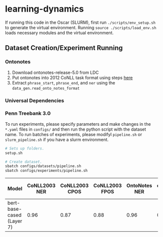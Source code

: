 # learning-dynamics

If running this code in the Oscar (SLURM), first run `./scripts/env_setup.sh` to generate the virtual environment. Running `source ./scripts/load_env.sh` loads necessary modules and the virtual environment.

## Dataset Creation/Experiment Running

### Ontonotes 
1. Download ontonotes-release-5.0 from LDC
2. Put ontonotes into 2012 CoNLL task format using steps [here](https://conll.cemantix.org/2012/data.html)
3. Extract `phrase_start`, `phrase_end`, and `ner` using the `data_gen.read_onto_notes_format`

### Universal Dependencies

### Penn Treebank 3.0


To run experiments, please specify parameters and make changes in the `*.yaml` files in `configs/` and then run the python script with the dataset name. 
To run batches of experiments, please modifyl `pipeline.sh` or `slurm_pipeline.sh` if you have a slurm environment.

```bash
# Sets up folders.
setup.sh 

# Create dataset.
sbatch configs/datasets/pipeline.sh
sbatch configs/experiments/pipeline.sh
```

| Model                       | CoNLL2003 NER | CoNLL2003 CPOS | CoNLL2003 FPOS | OntoNotes NER | en_ewt-ud DEP | en_ewt-ud CPOS | en_ewt-ud FPOS | ptb_3 DEPTH | ptb_3 DISTANCE |
|-----------------------------|---------------|----------------|----------------|---------------|---------------|----------------|----------------|-------------|----------------|
| bert-base-cased (Layer 7)   |     0.96      |   0.87         |      0.88      |    0.96      |     0.85      |         0.95     |        .95      |(0.8776, 0.8585)|(0.8015, 0.8342)|
